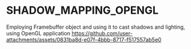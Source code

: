 # SHADOW_MAPPING_OPENGL
Employing Framebuffer object and using it to cast shadows and lighting, using OpenGL application
https://github.com/user-attachments/assets/0831ba8d-e07f-4bbb-8717-f517557ab5e0

